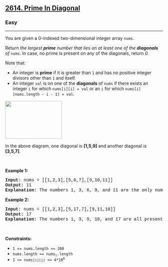 <h2><a href="https://leetcode.com/problems/prime-in-diagonal/">2614. Prime In Diagonal</a></h2><h3>Easy</h3><hr><div><p>You are given a 0-indexed two-dimensional integer array <code style="font-family: monospace, Bangla417, sans-serif;">nums</code>.</p>

<p>Return <em>the largest <strong>prime</strong> number that lies on at least one of the <b>diagonals</b> of </em><code style="font-family: monospace, Bangla417, sans-serif;">nums</code>. In case, no prime is present on any of the diagonals, return<em> 0.</em></p>

<p>Note that:</p>

<ul>
	<li>An integer is <strong>prime</strong> if it is greater than <code style="font-family: monospace, Bangla417, sans-serif;">1</code> and has no positive integer divisors other than <code style="font-family: monospace, Bangla417, sans-serif;">1</code> and itself.</li>
	<li>An integer <code style="font-family: monospace, Bangla417, sans-serif;">val</code> is on one of the <strong>diagonals</strong> of <code style="font-family: monospace, Bangla417, sans-serif;">nums</code> if there exists an integer <code style="font-family: monospace, Bangla417, sans-serif;">i</code> for which <code style="font-family: monospace, Bangla417, sans-serif;">nums[i][i] = val</code> or an <code style="font-family: monospace, Bangla417, sans-serif;">i</code> for which <code style="font-family: monospace, Bangla417, sans-serif;">nums[i][nums.length - i - 1] = val</code>.</li>
</ul>

<p><img alt="" src="https://assets.leetcode.com/uploads/2023/03/06/screenshot-2023-03-06-at-45648-pm.png" style="width: 181px; height: 121px;"></p>

<p>In the above diagram, one diagonal is <strong>[1,5,9]</strong> and another diagonal is<strong> [3,5,7]</strong>.</p>

<p>&nbsp;</p>
<p><strong class="example">Example 1:</strong></p>

<pre style="font-family: SFMono-Regular, Consolas, &quot;Liberation Mono&quot;, Menlo, Courier, monospace, Bangla417, sans-serif;"><strong>Input:</strong> nums = [[1,2,3],[5,6,7],[9,10,11]]
<strong>Output:</strong> 11
<strong>Explanation:</strong> The numbers 1, 3, 6, 9, and 11 are the only numbers present on at least one of the diagonals. Since 11 is the largest prime, we return 11.
</pre>

<p><strong class="example">Example 2:</strong></p>

<pre style="font-family: SFMono-Regular, Consolas, &quot;Liberation Mono&quot;, Menlo, Courier, monospace, Bangla417, sans-serif;"><strong>Input:</strong> nums = [[1,2,3],[5,17,7],[9,11,10]]
<strong>Output:</strong> 17
<strong>Explanation:</strong> The numbers 1, 3, 9, 10, and 17 are all present on at least one of the diagonals. 17 is the largest prime, so we return 17.
</pre>

<p>&nbsp;</p>
<p><strong>Constraints:</strong></p>

<ul>
	<li><code style="font-family: monospace, Bangla417, sans-serif;">1 &lt;= nums.length &lt;= 300</code></li>
	<li><code style="font-family: monospace, Bangla417, sans-serif;">nums.length == nums<sub>i</sub>.length</code></li>
	<li><code style="font-family: monospace, Bangla417, sans-serif;">1 &lt;= nums<span style="font-size: 10.8333px;">[i][j]</span>&nbsp;&lt;= 4*10<sup>6</sup></code></li>
</ul>
</div>